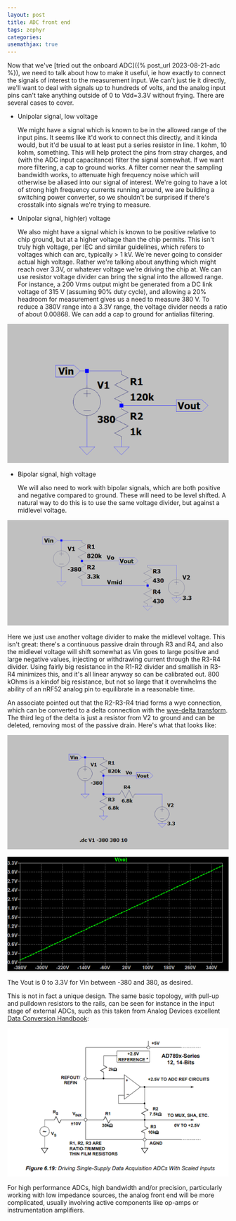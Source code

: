 ```yaml
---
layout: post
title: ADC front end
tags: zephyr
categories: 
usemathjax: true
---
```


Now that we've [tried out the onboard ADC]({% post_url 2023-08-21-adc %}), we need to talk about how to make it useful, ie how exactly to connect the signals of interest to the measurement input. We can't just tie it directly, we'll want to deal with signals up to hundreds of volts, and the analog input pins can't take anything outside of 0 to Vdd=3.3V without frying. There are several cases to cover.

* Unipolar signal, low voltage

  We might have a signal which is known to be in the allowed range of the input pins. It seems like it'd work to connect this directly, and it kinda would, but it'd be usual to at least put a series resistor in line. 1 kohm, 10 kohm, something. This will help protect the pins from stray charges, and (with the ADC input capacitance) filter the signal somewhat. If we want more filtering, a cap to ground works. A filter corner near the sampling bandwidth works, to attenuate high frequency noise which will otherwise be aliased into our signal of interest. We're going to have a lot of strong high frequency currents running around, we are building a switching power converter, so we shouldn't be surprised if there's crosstalk into signals we're trying to measure.

* Unipolar signal, high(er) voltage

  We also might have a signal which is known to be positive relative to chip ground, but at a higher voltage than the chip permits. This isn't truly high voltage, per IEC and similar guidelines, which refers to voltages which can arc, typically > 1 kV. We're never going to consider actual high voltage. Rather we're talking about anything which might reach over 3.3V, or whatever voltage we're driving the chip at. We can use resistor voltage divider can bring the signal into the allowed range. For instance, a 200 Vrms output might be generated from a DC link voltage of 315 V (assuming 90% duty cycle), and allowing a 20% headroom for measurement gives us a need to measure 380 V. To reduce a 380V range into a 3.3V range, the voltage divider needs a ratio of about 0.00868. We can add a cap to ground for antialias filtering.


![unipolar divider](/assets/unipolar-vd.png)

* Bipolar signal, high voltage

  We will also need to work with bipolar signals, which are both positive and negative compared to ground. These will need to be level shifted. A natural way to do this is to use the same voltage divider, but against a midlevel voltage. 

![bipolar divider](/assets/bipolar-vd.png)

Here we just use another voltage divider to make the midlevel voltage. This isn't great: there's a continuous passive drain through R3 and R4, and also the midlevel voltage will shift somewhat as Vin goes to large positive and large negative values, injecting or withdrawing current through the R3-R4 divider. Using fairly big resistance in the R1-R2 divider and smallish in R3-R4 minimizes this, and it's all linear anyway so can be calibrated out. 800 kOhms is a kindof big resistance, but not so large that it overwhelms the ability of an nRF52 analog pin to equilibrate in a reasonable time.

An associate pointed out that the R2-R3-R4 triad forms a wye connection, which can be converted to a delta connection with the [wye-delta transform](https://en.wikipedia.org/wiki/Y-%CE%94_transform). The third leg of the delta is just a resistor from V2 to ground and can be deleted, removing most of the passive drain. Here's what that looks like:

![delta divider](/assets/bipolar-delta.png)

![delta transfer](/assets/delta-tf.png)

The Vout is 0 to 3.3V for Vin between -380 and 380, as desired.

This is not in fact a unique design. The same basic topology, with pull-up and pulldown resistors to the rails, can be seen for instance in the input stage of external ADCs, such as this taken from Analog Devices excellent [Data Conversion Handbook](https://www.analog.com/en/education/education-library/data-conversion-handbook.html):

![AD input](/assets/ad-input-shift.png)

For high performance ADCs, high bandwidth and/or precision, particularly working with low impedance sources, the analog front end will be more complicated, usually involving active components like op-amps or instrumentation amplifiers. 


